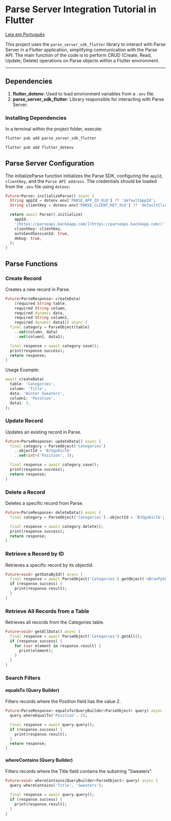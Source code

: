 # Parse Server Integration Tutorial in Flutter

[Leia em Português](README.md)

This project uses the `parse_server_sdk_flutter` library to interact with Parse Server in a Flutter application, simplifying communication with the Parse API. The main function of the code is to perform CRUD (Create, Read, Update, Delete) operations on Parse objects within a Flutter environment.

---

## Dependencies

1. **flutter_dotenv**: Used to load environment variables from a `.env` file.
2. **parse_server_sdk_flutter**: Library responsible for interacting with Parse Server.

### Installing Dependencies

In a terminal within the project folder, execute:

```bash
flutter pub add parse_server_sdk_flutter
```

```Bash
flutter pub add flutter_dotenv
```

## Parse Server Configuration

The initializeParse function initializes the Parse SDK, configuring the `appId`, `clientKey`, and the `Parse API address`. The credentials should be loaded from the `.env` file using `dotenv`:

```Dart
Future<Parse> initializeParse() async {
  String appId = dotenv.env['PARSE_APP_ID_XLO'] ?? 'defaultAppId';
  String clientKey = dotenv.env['PARSE_CLIENT_KEY_XLO'] ?? 'defaultClientKey';

  return await Parse().initialize(
    appId,
    '[https://parseapi.back4app.com/](https://parseapi.back4app.com/)',
    clientKey: clientKey,
    autoSendSessionId: true,
    debug: true,
  );
}
```

## Parse Functions

### Create Record

Creates a new record in Parse.

```Dart
Future<ParseResponse> createData(
    {required String table,
    required String column,
    required dynamic data,
    required String column1,
    required dynamic data1}) async {
  final category = ParseObject(table)
    ..set(column, data)
    ..set(column1, data1);

  final response = await category.save();
  print(response.success);
  return response;
}
```

Usage Example:

```Dart
await createData(
  table: 'Categories',
  column: 'Title',
  data: 'Winter Sweaters',
  column1: 'Position',
  data1: 3,
);
```

### Update Record

Updates an existing record in Parse.

```Dart
Future<ParseResponse> updateData() async {
  final category = ParseObject('Categories')
    ..objectId = 'BJSgu61clb'
    ..set<int>('Position', 3);

  final response = await category.save();
  print(response.success);
  return response;
}
```

### Delete a Record

Deletes a specific record from Parse.

```Dart
Future<ParseResponse> deleteData() async {
  final category = ParseObject('Categories')..objectId = 'BJSgu61clb';

  final response = await category.delete();
  print(response.success);
  return response;
}
```

### Retrieve a Record by ID

Retrieves a specific record by its objectId.

```Dart
Future<void> getDataById() async {
  final response = await ParseObject('Categories').getObject('oBranFpS8M');
  if (response.success) {
    print(response.result);
  }
}
```

### Retrieve All Records from a Table

Retrieves all records from the Categories table.

```Dart
Future<void> getAllData() async {
  final response = await ParseObject('Categories').getAll();
  if (response.success) {
    for (var element in response.result) {
      print(element);
    }
  }
}
```

### Search Filters

#### equalsTo (Query Builder)

Filters records where the Position field has the value 2.

```Dart
Future<ParseResponse> equalsTo(QueryBuilder<ParseObject> query) async {
  query.whereEqualTo('Position', 2);

  final response = await query.query();
  if (response.success) {
    print(response.result);
  }
  return response;
}
```

#### whereContains (Query Builder)

Filters records where the Title field contains the substring "Sweaters".

```Dart
Future<void> whereContains(QueryBuilder<ParseObject> query) async {
  query.whereContains('Title', 'Sweaters');

  final response = await query.query();
  if (response.success) {
    print(response.result);
  }
}
